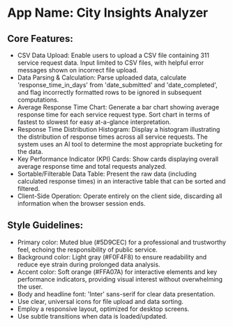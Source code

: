 # **App Name**: City Insights Analyzer

## Core Features:

- CSV Data Upload: Enable users to upload a CSV file containing 311 service request data. Input limited to CSV files, with helpful error messages shown on incorrect file upload.
- Data Parsing & Calculation: Parse uploaded data, calculate 'response_time_in_days' from 'date_submitted' and 'date_completed', and flag incorrectly formatted rows to be ignored in subsequent computations.
- Average Response Time Chart: Generate a bar chart showing average response time for each service request type. Sort chart in terms of fastest to slowest for easy at-a-glance interpretation.
- Response Time Distribution Histogram: Display a histogram illustrating the distribution of response times across all service requests. The system uses an AI tool to determine the most appropriate bucketing for the data.
- Key Performance Indicator (KPI) Cards: Show cards displaying overall average response time and total requests analyzed.
- Sortable/Filterable Data Table: Present the raw data (including calculated response times) in an interactive table that can be sorted and filtered.
- Client-Side Operation: Operate entirely on the client side, discarding all information when the browser session ends.

## Style Guidelines:

- Primary color: Muted blue (#5D9CEC) for a professional and trustworthy feel, echoing the responsibility of public service.
- Background color: Light gray (#F0F4F8) to ensure readability and reduce eye strain during prolonged data analysis.
- Accent color: Soft orange (#FFA07A) for interactive elements and key performance indicators, providing visual interest without overwhelming the user.
- Body and headline font: 'Inter' sans-serif for clear data presentation.
- Use clear, universal icons for file upload and data sorting.
- Employ a responsive layout, optimized for desktop screens.
- Use subtle transitions when data is loaded/updated.